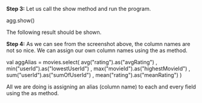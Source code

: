 
**Step 3:** Let us call the show method and run the program.

agg.show()

The following result should be shown.

 

**Step 4:** As we can see from the screenshot above, the column names are not so nice. We can assign our own column names using the as method.

val aggAlias = movies.select(
  avg("rating").as("avgRating")
  , min("userId").as("lowestUserId")
  , max("movieId").as("highestMovieId")
  , sum("userId").as("sumOfUserId")
  , mean("rating").as("meanRating")
)

All we are doing is assigning an alias (column name) to each and every field using the as method.



 